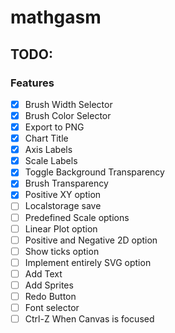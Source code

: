 # mathgasm

## TODO:

### Features

-   [x] Brush Width Selector
-   [x] Brush Color Selector
-   [x] Export to PNG
-   [x] Chart Title
-   [x] Axis Labels
-   [x] Scale Labels
-   [x] Toggle Background Transparency
-   [x] Brush Transparency
-   [x] Positive XY option
-   [ ] Localstorage save
-   [ ] Predefined Scale options
-   [ ] Linear Plot option
-   [ ] Positive and Negative 2D option
-   [ ] Show ticks option
-   [ ] Implement entirely SVG option
-   [ ] Add Text
-   [ ] Add Sprites
-   [ ] Redo Button
-   [ ] Font selector
-   [ ] Ctrl-Z When Canvas is focused
